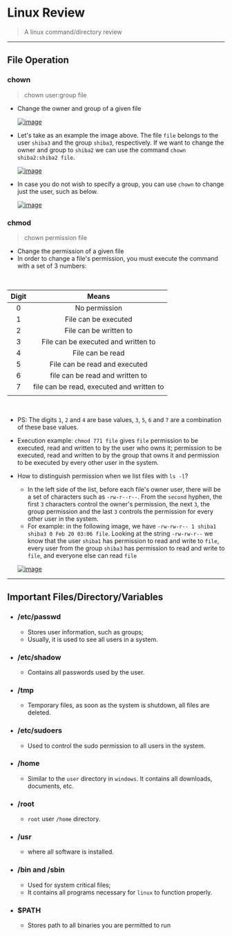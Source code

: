 # **Linux Review**
> A linux command/directory review 
---

## **File Operation**
### **chown**
> chown user:group file
- Change the owner and group of a given file
    
    [![image](https://imgur.com/8kYdiUp.jpg)](https://tryhackme.com/room/linux2)

- Let's take as an example the image above. The file `file` belongs to the user `shiba3` and the group `shiba3`, respectively. If we want to change the owner and group to `shiba2` we can use the command `chown shiba2:shiba2 file`.
    
    [![image](https://imgur.com/Q0NwmUk.jpg)](https://tryhackme.com/room/linux2)

- In case you do not wish to specify a group, you can use `chown` to change just the user, such as below.
  
    [![image](https://imgur.com/kFWp8pL.jpg)](https://tryhackme.com/room/linux2)

### **chmod**
> chown permission file
- Change the permission of a given file
- In order to change a file's permission, you must execute the command with a set of 3 numbers:
<br>

| Digit | Means |
| :--:  | :--:  |
| 0 | No permission   |
| 1 | File can be executed   |
| 2 | File can be written to |
| 3 | File can be executed and written to |
| 4 | File can be read |
| 5 | File can be read and executed |
| 6 | file can be read and written to |
| 7 | file can be read, executed and written to|
| | |

<br>

- PS: The digits `1`, `2` and `4` are base values, `3`, `5`, `6` and `7` are a combination of these base values.
- Execution example: `chmod 771 file` gives `file` permission to be executed, read and written to by the user who owns it; permission to be executed, read and written to by the group that owns it and permission to be executed by every other user in the system. 
- How to distinguish permission when we list files with `ls -l`? 
  - In the left side of the list, before each file's owner user, there will be a set of characters such as `-rw-r--r--`. From the `second` hyphen, the first `3` characters control the owner's permission, the next `3`, the group permission and the last `3` controls the permission for every other user in the system. 
  - For example: in the following image, we have `-rw-rw-r-- 1 shiba1 shiba3 0 Feb 20 03:06 file`. Looking at the string `-rw-rw-r--` we know that the user `shiba1` has permission to read and write to `file`, every user from the group `shiba3` has permission to read and write to `file`, and everyone else can read `file`

  [![image](https://imgur.com/kFWp8pL.jpg)](https://tryhackme.com/room/linux2)
---
## **Important Files/Directory/Variables**
- ### **/etc/passwd**
    - Stores user information, such as groups;
    - Usually, it is used to see all users in a system.
- ### **/etc/shadow**
    - Contains all passwords used by the user.
- ### **/tmp**
    - Temporary files, as soon as the system is shutdown, all files are deleted.
- ### **/etc/sudoers**
    - Used to control the sudo permission to all users in the system.
- ### **/home**
    - Similar to the `user` directory in `windows`. It contains all downloads, documents, etc.
- ### **/root**
    - `root` user `/home` directory.
- ### **/usr**
    - where all software is installed.
- ### **/bin and /sbin**
    - Used for system critical files;
    - It contains all programs necessary for `linux` to function properly.
- ### **$PATH**
    - Stores path to all binaries you are permitted to run